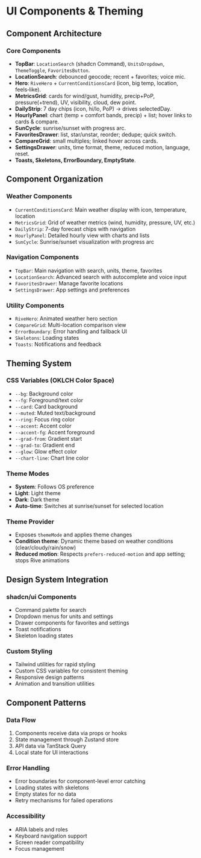 # UI Components & Theming

## Component Architecture

### Core Components

* **TopBar**: `LocationSearch` (shadcn Command), `UnitsDropdown`, `ThemeToggle`, `FavoritesButton`.
* **LocationSearch**: debounced geocode; recent + favorites; voice mic.
* **Hero**: `RiveHero` + `CurrentConditionsCard` (icon, big temp, location, feels‑like).
* **MetricsGrid**: cards for wind/gust, humidity, precip+PoP, pressure(+trend), UV, visibility, cloud, dew point.
* **DailyStrip**: 7 day chips (icon, hi/lo, PoP) → drives selectedDay.
* **HourlyPanel**: chart (temp + comfort bands, precip) + list; hover links to cards & compare.
* **SunCycle**: sunrise/sunset with progress arc.
* **FavoritesDrawer**: list, star/unstar, reorder; dedupe; quick switch.
* **CompareGrid**: small multiples; linked hover across cards.
* **SettingsDrawer**: units, time format, theme, reduced motion, language, reset.
* **Toasts, Skeletons, ErrorBoundary, EmptyState**.

## Component Organization

### Weather Components
- `CurrentConditionsCard`: Main weather display with icon, temperature, location
- `MetricsGrid`: Grid of weather metrics (wind, humidity, pressure, UV, etc.)
- `DailyStrip`: 7-day forecast chips with navigation
- `HourlyPanel`: Detailed hourly view with charts and lists
- `SunCycle`: Sunrise/sunset visualization with progress arc

### Navigation Components
- `TopBar`: Main navigation with search, units, theme, favorites
- `LocationSearch`: Advanced search with autocomplete and voice input
- `FavoritesDrawer`: Manage favorite locations
- `SettingsDrawer`: App settings and preferences

### Utility Components
- `RiveHero`: Animated weather hero section
- `CompareGrid`: Multi-location comparison view
- `ErrorBoundary`: Error handling and fallback UI
- `Skeletons`: Loading states
- `Toasts`: Notifications and feedback

## Theming System

### CSS Variables (OKLCH Color Space)
* `--bg`: Background color
* `--fg`: Foreground/text color
* `--card`: Card background
* `--muted`: Muted text/background
* `--ring`: Focus ring color
* `--accent`: Accent color
* `--accent-fg`: Accent foreground
* `--grad-from`: Gradient start
* `--grad-to`: Gradient end
* `--glow`: Glow effect color
* `--chart-line`: Chart line color

### Theme Modes
* **System**: Follows OS preference
* **Light**: Light theme
* **Dark**: Dark theme
* **Auto-time**: Switches at sunrise/sunset for selected location

### Theme Provider
* Exposes `themeMode` and applies theme changes
* **Condition theme**: Dynamic theme based on weather conditions (clear/cloudy/rain/snow)
* **Reduced motion**: Respects `prefers-reduced-motion` and app setting; stops Rive animations

## Design System Integration

### shadcn/ui Components
- Command palette for search
- Dropdown menus for units and settings
- Drawer components for favorites and settings
- Toast notifications
- Skeleton loading states

### Custom Styling
- Tailwind utilities for rapid styling
- Custom CSS variables for consistent theming
- Responsive design patterns
- Animation and transition utilities

## Component Patterns

### Data Flow
1. Components receive data via props or hooks
2. State management through Zustand store
3. API data via TanStack Query
4. Local state for UI interactions

### Error Handling
- Error boundaries for component-level error catching
- Loading states with skeletons
- Empty states for no data
- Retry mechanisms for failed operations

### Accessibility
- ARIA labels and roles
- Keyboard navigation support
- Screen reader compatibility
- Focus management
